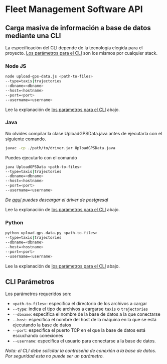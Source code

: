 # Fleet Management Software API

## Carga masiva de información a base de datos mediante una CLI

La especificación del CLI depende de la tecnología elegida para el proyecto.
[Los parámetros para el CLI](#cli-parámetros) son los mismos por cualquier stack.

### Node JS

```bash
node upload-gps-data.js <path-to-files>
--type=taxis|trajectories
--dbname=<dbname>
--host=<hostname>
--port=<port>
--username=<username>
```

Lee la explanación de [los parámetros para el CLI](#cli-parámetros) abajo.

### Java

No olvides compilar la clase UploadGPSData.java antes de ejecutarla con el
siguiente comando.

```bash
javac -cp ./path/to/driver.jar UploadGPSData.java
```

Puedes ejecutarlo con el comando

```bash
java UploadGPSData <path-to-files>
--type=taxis|trajectories
--dbname=<dbname>
--host=<hostname>
--port=<port>
--username=<username>
```

_De [aquí](https://drive.google.com/file/d/1UIwfWbhZWKWWBZAKMjfze8NswMOQ09du/view?usp=drive_link)
puedes descargar el driver de postgresql_

Lee la explanación de [los parámetros para el CLI](#cli-parámetros) abajo.

### Python

```bash
python upload-gps-data.py <path-to-files>
--type=taxis|trajectories
--dbname=<dbname>
--host=<hostname>
--port=<port>
--username=<username>
```

Lee la explanación de [los parámetros para el CLI](#cli-parámetros) abajo.

## CLI Parámetros

Los parámetros requeridos son:

* `<path-to-files>`: especifica el directorio de los archivos a cargar
* `--type`: indica el tipo de archivos a cargarse `taxis`
  o `trajectories`
* `--dbname`: especifica el nombre de la base de datos a la que conectarse
* `--host`: especifica el nombre del host de la máquina en la que se
está ejecutando la base de datos
* `--port`: especifica el puerto TCP en el que la base de datos está
escuchando conexiones
* `--username`: especifica el usuario para conectarse a la base
de datos.

_Nota: el CLI debe solicitar la contraseña de conexión a la base de datos.
Por seguridad esta no puede ser un parámetro._
